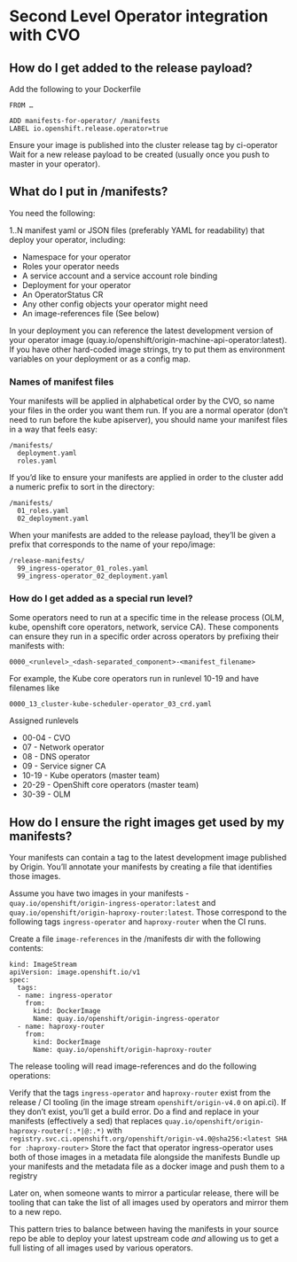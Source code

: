 # Second Level Operator integration with CVO

## How do I get added to the release payload?
Add the following to your Dockerfile
```
FROM …

ADD manifests-for-operator/ /manifests
LABEL io.openshift.release.operator=true
```

Ensure your image is published into the cluster release tag by ci-operator
Wait for a new release payload to be created (usually once you push to master in your operator).

## What do I put in /manifests?

You need the following:

1..N manifest yaml or JSON files (preferably YAML for readability) that deploy your operator, including:

  - Namespace for your operator
  - Roles your operator needs
  - A service account and a service account role binding
  - Deployment for your operator
  - An OperatorStatus CR
  - Any other config objects your operator might need
  - An image-references file (See below)

In your deployment you can reference the latest development version of your operator image (quay.io/openshift/origin-machine-api-operator:latest).  If you have other hard-coded image strings, try to put them as environment variables on your deployment or as a config map.

### Names of manifest files

Your manifests will be applied in alphabetical order by the CVO, so name your files in the order you want them run.
If you are a normal operator (don’t need to run before the kube apiserver), you should name your manifest files in a way that feels easy:

```
/manifests/
  deployment.yaml
  roles.yaml
```

If you’d like to ensure your manifests are applied in order to the cluster add a numeric prefix to sort in the directory:

```
/manifests/
  01_roles.yaml
  02_deployment.yaml
```

When your manifests are added to the release payload, they’ll be given a prefix that corresponds to the name of your repo/image:

```
/release-manifests/
  99_ingress-operator_01_roles.yaml
  99_ingress-operator_02_deployment.yaml
```

### How do I get added as a special run level?
Some operators need to run at a specific time in the release process (OLM, kube, openshift core operators, network, service CA).  These components can ensure they run in a specific order across operators by prefixing their manifests with:

    0000_<runlevel>_<dash-separated_component>-<manifest_filename>

For example, the Kube core operators run in runlevel 10-19 and have filenames like

    0000_13_cluster-kube-scheduler-operator_03_crd.yaml

Assigned runlevels

  - 00-04 - CVO
  - 07 - Network operator
  - 08 - DNS operator
  - 09 - Service signer CA
  - 10-19 - Kube operators (master team)
  - 20-29 - OpenShift core operators (master team)
  - 30-39 - OLM

## How do I ensure the right images get used by my manifests?
Your manifests can contain a tag to the latest development image published by Origin.  You’ll annotate your manifests by creating a file that identifies those images.

Assume you have two images in your manifests - `quay.io/openshift/origin-ingress-operator:latest` and `quay.io/openshift/origin-haproxy-router:latest`.  Those correspond to the following tags `ingress-operator` and `haproxy-router` when the CI runs.

Create a file `image-references` in the /manifests dir with the following contents:

```
kind: ImageStream
apiVersion: image.openshift.io/v1
spec:
  tags:
  - name: ingress-operator
    from:
      kind: DockerImage
      Name: quay.io/openshift/origin-ingress-operator
  - name: haproxy-router
    from:
      kind: DockerImage
      Name: quay.io/openshift/origin-haproxy-router
```

The release tooling will read image-references and do the following operations:

Verify that the tags `ingress-operator` and `haproxy-router` exist from the release / CI tooling (in the image stream `openshift/origin-v4.0` on api.ci).  If they don’t exist, you’ll get a build error.
Do a find and replace in your manifests (effectively a sed)  that replaces `quay.io/openshift/origin-haproxy-router(:.*|@:.*)` with `registry.svc.ci.openshift.org/openshift/origin-v4.0@sha256:<latest SHA for :haproxy-router>`
Store the fact that operator ingress-operator uses both of those images in a metadata file alongside the manifests
Bundle up your manifests and the metadata file as a docker image and push them to a registry

Later on, when someone wants to mirror a particular release, there will be tooling that can take the list of all images used by operators and mirror them to a new repo.

This pattern tries to balance between having the manifests in your source repo be able to deploy your latest upstream code *and* allowing us to get a full listing of all images used by various operators.
